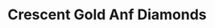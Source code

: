 ---
title: "Crescent Gold Anf Diamonds"
url: /dartmouth/crescent-gold-anf-diamonds/
shop: jewelry
---